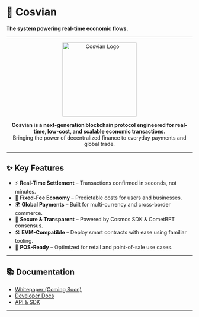 # 🌌 Cosvian  
**The system powering real-time economic flows.**

---

<p align="center">
  <img src="logo" width="200" alt="Cosvian Logo"/>
</p>

<p align="center">
  <b>Cosvian is a next-generation blockchain protocol engineered for real-time, low-cost, and scalable economic transactions.</b><br/>
  Bringing the power of decentralized finance to everyday payments and global trade.
</p>

---

## ✨ Key Features

- ⚡ **Real-Time Settlement** – Transactions confirmed in seconds, not minutes.  
- 💱 **Fixed-Fee Economy** – Predictable costs for users and businesses.  
- 🌍 **Global Payments** – Built for multi-currency and cross-border commerce.  
- 🔐 **Secure & Transparent** – Powered by Cosmos SDK & CometBFT consensus.  
- 🛠️ **EVM-Compatible** – Deploy smart contracts with ease using familiar tooling.  
- 🏪 **POS-Ready** – Optimized for retail and point-of-sale use cases.  

---

## 📚 Documentation

- [Whitepaper (Coming Soon)](https://cosvian.org/whitepaper)  
- [Developer Docs](https://docs.cosvian.org)  
- [API & SDK](https://github.com/cosvian-labs/sdk)  

---
